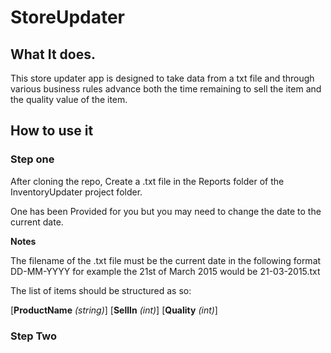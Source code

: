 # StoreUpdater

## What It does.

This store updater app is designed to take data from a txt file and through various business rules advance both the time remaining to sell the item and the quality value of the item.

## How to use it

### Step one

After cloning the repo, Create a .txt file in the Reports folder of the InventoryUpdater project folder.

One has been Provided for you but you may need to change the date to the current date.

**Notes**

The filename of the .txt file must be the current date in the following format DD-MM-YYYY for example the 21st of March 2015 would be 21-03-2015.txt

The list of items should be structured as so:

[**ProductName** *(string)*] [**SellIn** *(int)*] [**Quality** *(int)*]


### Step Two


